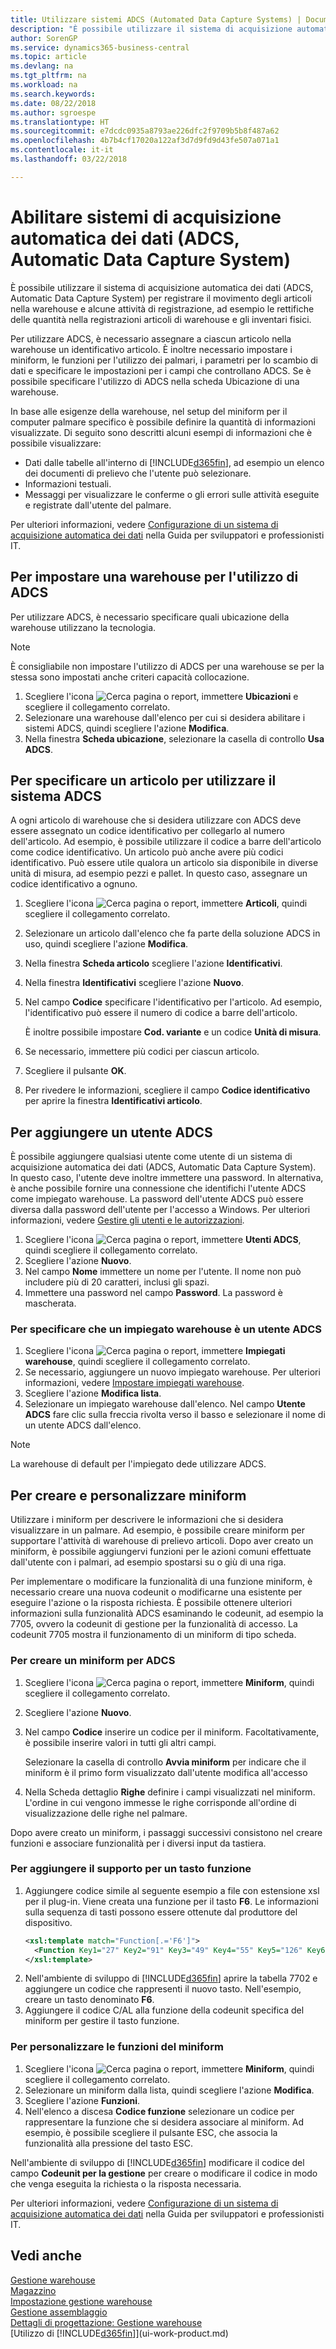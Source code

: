 ```yaml
---
title: Utilizzare sistemi ADCS (Automated Data Capture Systems) | Documenti Microsoft
description: "È possibile utilizzare il sistema di acquisizione automatica dei dati (ADCS, Automatic Data Capture System) per registrare il movimento degli articoli nella warehouse e alcune attività di registrazione, ad esempio le rettifiche delle quantità nella registrazioni articoli di warehouse e gli inventari fisici."
author: SorenGP
ms.service: dynamics365-business-central
ms.topic: article
ms.devlang: na
ms.tgt_pltfrm: na
ms.workload: na
ms.search.keywords: 
ms.date: 08/22/2018
ms.author: sgroespe
ms.translationtype: HT
ms.sourcegitcommit: e7dcdc0935a8793ae226dfc2f9709b5b8f487a62
ms.openlocfilehash: 4b7b4cf17020a122af3d7d9fd9d43fe507a071a1
ms.contentlocale: it-it
ms.lasthandoff: 03/22/2018

---
```

# <a name="enable-automated-data-capture-systems-adcs"></a>Abilitare sistemi di acquisizione automatica dei dati (ADCS, Automatic Data Capture System)
È possibile utilizzare il sistema di acquisizione automatica dei dati (ADCS, Automatic Data Capture System) per registrare il movimento degli articoli nella warehouse e alcune attività di registrazione, ad esempio le rettifiche delle quantità nella registrazioni articoli di warehouse e gli inventari fisici.  

Per utilizzare ADCS, è necessario assegnare a ciascun articolo nella warehouse un identificativo articolo. È inoltre necessario impostare i miniform, le funzioni per l'utilizzo dei palmari, i parametri per lo scambio di dati e specificare le impostazioni per i campi che controllano ADCS. Se è possibile specificare l'utilizzo di ADCS nella scheda Ubicazione di una warehouse.

In base alle esigenze della warehouse, nel setup del miniform per il computer palmare specifico è possibile definire la quantità di informazioni visualizzate. Di seguito sono descritti alcuni esempi di informazioni che è possibile visualizzare:  

- Dati dalle tabelle all'interno di [!INCLUDE[d365fin](includes/d365fin_md.md)], ad esempio un elenco dei documenti di prelievo che l'utente può selezionare.  
- Informazioni testuali.  
- Messaggi per visualizzare le conferme o gli errori sulle attività eseguite e registrate dall'utente del palmare.

Per ulteriori informazioni, vedere [Configurazione di un sistema di acquisizione automatica dei dati](/dynamics-nav/Configuring-Automated-Data-Capture-System) nella Guida per sviluppatori e professionisti IT.

## <a name="to-set-up-a-warehouse-to-use-adcs"></a>Per impostare una warehouse per l'utilizzo di ADCS  
Per utilizzare ADCS, è necessario specificare quali ubicazione della warehouse utilizzano la tecnologia.  

> [!NOTE]  
>  È consigliabile non impostare l'utilizzo di ADCS per una warehouse se per la stessa sono impostati anche criteri capacità collocazione.

1.  Scegliere l'icona ![Cerca pagina o report](media/ui-search/search_small.png "Cerca pagina o report"), immettere **Ubicazioni** e scegliere il collegamento correlato.
2.  Selezionare una warehouse dall'elenco per cui si desidera abilitare i sistemi ADCS, quindi scegliere l'azione **Modifica**.
3. Nella finestra **Scheda ubicazione**, selezionare la casella di controllo **Usa ADCS**.  

## <a name="to-specify-an-item-to-use-adcs"></a>Per specificare un articolo per utilizzare il sistema ADCS  
A ogni articolo di warehouse che si desidera utilizzare con ADCS deve essere assegnato un codice identificativo per collegarlo al numero dell'articolo. Ad esempio, è possibile utilizzare il codice a barre dell'articolo come codice identificativo. Un articolo può anche avere più codici identificativo. Può essere utile qualora un articolo sia disponibile in diverse unità di misura, ad esempio pezzi e pallet. In questo caso, assegnare un codice identificativo a ognuno.    

1.  Scegliere l'icona ![Cerca pagina o report](media/ui-search/search_small.png "Cerca pagina o report"), immettere **Articoli**, quindi scegliere il collegamento correlato.  
2.  Selezionare un articolo dall'elenco che fa parte della soluzione ADCS in uso, quindi scegliere l'azione **Modifica**.
3. Nella finestra **Scheda articolo** scegliere l'azione **Identificativi**.
4. Nella finestra **Identificativi** scegliere l'azione **Nuovo**.
5. Nel campo **Codice**  specificare l'identificativo per l'articolo. Ad esempio, l'identificativo può essere il numero di codice a barre dell'articolo.  

    È inoltre possibile impostare **Cod. variante** e un codice **Unità di misura**.  

6. Se necessario, immettere più codici per ciascun articolo.
7. Scegliere il pulsante **OK**.  
8.  Per rivedere le informazioni, scegliere il campo **Codice identificativo** per aprire la finestra **Identificativi articolo**.

## <a name="to-add-an-adcs-user"></a>Per aggiungere un utente ADCS  
È possibile aggiungere qualsiasi utente come utente di un sistema di acquisizione automatica dei dati (ADCS, Automatic Data Capture System). In questo caso, l'utente deve inoltre immettere una password. In alternativa, è anche possibile fornire una connessione che identifichi l'utente ADCS come impiegato warehouse. La password dell'utente ADCS può essere diversa dalla password dell'utente per l'accesso a Windows. Per ulteriori informazioni, vedere [Gestire gli utenti e le autorizzazioni](ui-how-users-permissions.md).

1.  Scegliere l'icona ![Cerca pagina o report](media/ui-search/search_small.png "Cerca pagina o report"), immettere **Utenti ADCS**, quindi scegliere il collegamento correlato.  
2. Scegliere l'azione **Nuovo**.  
3.  Nel campo **Nome** immettere un nome per l'utente. Il nome non può includere più di 20 caratteri, inclusi gli spazi.  
4.  Immettere una password nel campo **Password**. La password è mascherata.  

### <a name="to-specify-that-a-warehouse-employee-is-an-adcs-user"></a>Per specificare che un impiegato warehouse è un utente ADCS  
1.  Scegliere l'icona ![Cerca pagina o report](media/ui-search/search_small.png "Cerca pagina o report"), immettere **Impiegati warehouse**, quindi scegliere il collegamento correlato.  
2.  Se necessario, aggiungere un nuovo impiegato warehouse. Per ulteriori informazioni, vedere [Impostare impiegati warehouse](warehouse-how-to-set-up-warehouse-employees.md).  
3.  Scegliere l'azione **Modifica lista**.  
4.  Selezionare un impiegato warehouse dall'elenco. Nel campo **Utente ADCS** fare clic sulla freccia rivolta verso il basso e selezionare il nome di un utente ADCS dall'elenco.  

> [!NOTE]  
>  La warehouse di default per l'impiegato dede utilizzare ADCS.

## <a name="to-create-and-customize-miniforms"></a>Per creare e personalizzare miniform
Utilizzare i miniform per descrivere le informazioni che si desidera visualizzare in un palmare. Ad esempio, è possibile creare miniform per supportare l'attività di warehouse di prelievo articoli. Dopo aver creato un miniform, è possibile aggiungervi funzioni per le azioni comuni effettuate dall'utente con i palmari, ad esempio spostarsi su o giù di una riga.  

Per implementare o modificare la funzionalità di una funzione miniform, è necessario creare una nuova codeunit o modificarne una esistente per eseguire l'azione o la risposta richiesta. È possibile ottenere ulteriori informazioni sulla funzionalità ADCS esaminando le codeunit, ad esempio la 7705, ovvero la codeunit di gestione per la funzionalità di accesso. La codeunit 7705 mostra il funzionamento di un miniform di tipo scheda.  

### <a name="to-create-a-miniform-for-adcs"></a>Per creare un miniform per ADCS  
1.  Scegliere l'icona ![Cerca pagina o report](media/ui-search/search_small.png "Cerca pagina o report"), immettere **Miniform**, quindi scegliere il collegamento correlato.  
2. Scegliere l'azione **Nuovo**.  
3.  Nel campo **Codice** inserire un codice per il miniform. Facoltativamente, è possibile inserire valori in tutti gli altri campi.  

    Selezionare la casella di controllo **Avvia miniform** per indicare che il miniform è il primo form visualizzato dall'utente modifica all'accesso  

4.  Nella Scheda dettaglio **Righe** definire i campi visualizzati nel miniform. L'ordine in cui vengono immesse le righe corrisponde all'ordine di visualizzazione delle righe nel palmare.  

Dopo avere creato un miniform, i passaggi successivi consistono nel creare funzioni e associare funzionalità per i diversi input da tastiera.  

### <a name="to-add-support-for-a-function-key"></a>Per aggiungere il supporto per un tasto funzione  
1.  Aggiungere codice simile al seguente esempio a file con estensione xsl per il plug-in. Viene creata una funzione per il tasto **F6**. Le informazioni sulla sequenza di tasti possono essere ottenute dal produttore del dispositivo.  
    ```xml  
    <xsl:template match="Function[.='F6']">  
      <Function Key1="27" Key2="91" Key3="49" Key4="55" Key5="126" Key6="0"><xsl:value-of select="."/></Function>  
    </xsl:template>  
    ```  
2.  Nell'ambiente di sviluppo di [!INCLUDE[d365fin](includes/d365fin_md.md)] aprire la tabella 7702 e aggiungere un codice che rappresenti il nuovo tasto. Nell'esempio, creare un tasto denominato **F6**.  
3.  Aggiungere il codice C/AL alla funzione della codeunit specifica del miniform per gestire il tasto funzione.  

### <a name="to-customize-miniform-functions"></a>Per personalizzare le funzioni del miniform  
1.  Scegliere l'icona ![Cerca pagina o report](media/ui-search/search_small.png "Cerca pagina o report"), immettere **Miniform**, quindi scegliere il collegamento correlato.  
2.  Selezionare un miniform dalla lista, quindi scegliere l'azione **Modifica**.  
3.  Scegliere l'azione **Funzioni**.  
4.  Nell'elenco a discesa **Codice funzione** selezionare un codice per rappresentare la funzione che si desidera associare al miniform. Ad esempio, è possibile scegliere il pulsante ESC, che associa la funzionalità alla pressione del tasto ESC.  

Nell'ambiente di sviluppo di [!INCLUDE[d365fin](includes/d365fin_md.md)] modificare il codice del campo **Codeunit per la gestione** per creare o modificare il codice in modo che venga eseguita la richiesta o la risposta necessaria.

Per ulteriori informazioni, vedere [Configurazione di un sistema di acquisizione automatica dei dati](/dynamics-nav/Configuring-Automated-Data-Capture-System) nella Guida per sviluppatori e professionisti IT.

## <a name="see-also"></a>Vedi anche  
[Gestione warehouse](warehouse-manage-warehouse.md)  
[Magazzino](inventory-manage-inventory.md)  
[Impostazione gestione warehouse](warehouse-setup-warehouse.md)     
[Gestione assemblaggio](assembly-assemble-items.md)    
[Dettagli di progettazione: Gestione warehouse](design-details-warehouse-management.md)  
[Utilizzo di [!INCLUDE[d365fin](includes/d365fin_md.md)]](ui-work-product.md)

